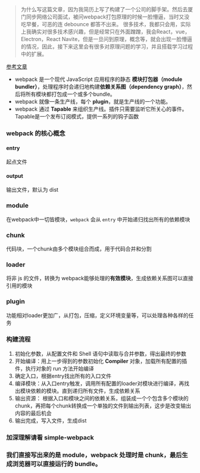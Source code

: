 > 为什么写这篇文章，因为我简历上写了构建了一个公司的脚手架。然后去厦门同步网络公司面试，被问webpack打包原理的时候一脸懵逼，当时又没吃早餐，可恶的连 debounce 都答不出来。
很多技术，我都只会用，实际上我确实对很多技术感兴趣，但是经常只在外面蹭蹭，我会React，vue，Electron，React Navite，但是一旦问到原理，概念等，就会出现一脸懵逼的情况，因此，接下来这里会有很多对原理问题的学习，并且搭载学习过程中的扩展。

[参考文章](https://juejin.cn/post/6844904038543130637)

- webpack 是一个现代 JavaScript 应用程序的静态 **模块打包器（module bundler）**，处理程序时会递归地构建**依赖关系图（dependency graph）**，然后将所有模块都打包成一个或多个bundle。
- webpack 就像一条生产线，每个 **plugin**，就是生产线的一个功能。
- webpack 通过 **Tapable** 来组织生产线。插件只需要监听它所关心的事件。  Tapable是一个发布订阅模式，提供一系列的钩子函数

### webpack 的核心概念
#### entry 
起点文件
#### output
输出文件，默认为 dist

### module
在webpack中一切皆模块，`webpack` 会从 `entry` 中开始递归找出所有的依赖模块

### chunk
代码块，一个chunk由多个模块组合而成，用于代码合并和分割

### loader
将非 js 的文件，转换为 webpack能够处理的**有效模块**，生成依赖关系图可以直接引用的模块

### plugin
功能相对loader更加广，从打包，压缩，定义环境变量等，可以处理各种各样的任务

### 构建流程
1. 初始化参数，从配置文件和 Shell 语句中读取与合并参数，得出最终的参数
2. 开始编译：用上一步得到的参数初始化 **Compiler** 对象，加载所有配置的插件，执行对象的 run 方法开始编译
3. 确定入口，根据entry找出所有的入口文件
4. 编译模块：从入口entry触发，调用所有配置的loader对模块进行编译，再找出模块依赖的模块。直到递归所有文件，生成依赖关系
5. 输出资源： 根据入口和模块之间的依赖关系，组装成一个个包含多个模块的chunk，再把每个chunk转换成一个单独的文件到输出列表，这步是改变输出内容的最后机会
6. 输出完成，写入文件，生成dist

### 加深理解请看 simple-webpack 

### 我们直接写出来的是 module，webpack 处理时是 chunk，最后生成浏览器可以直接运行的 bundle。





